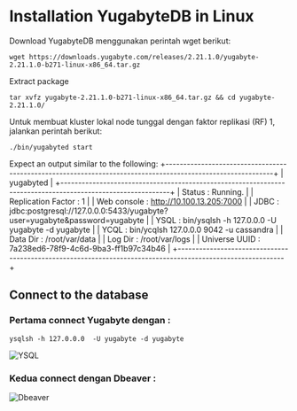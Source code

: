 # Installation YugabyteDB in Linux

Download YugabyteDB menggunakan perintah wget berikut:

```
wget https://downloads.yugabyte.com/releases/2.21.1.0/yugabyte-2.21.1.0-b271-linux-x86_64.tar.gz
```

Extract package

```
tar xvfz yugabyte-2.21.1.0-b271-linux-x86_64.tar.gz && cd yugabyte-2.21.1.0/
```

Untuk membuat kluster lokal node tunggal dengan faktor replikasi (RF) 1, jalankan perintah berikut:

```
./bin/yugabyted start
```

Expect an output similar to the following:
+------------------------------------------------------------------------------------------------------------+
|                                                 yugabyted                                                  |
+------------------------------------------------------------------------------------------------------------+
| Status              : Running.                                                                             |
| Replication Factor  : 1                                                                                    |
| Web console         : http://10.100.13.205:7000                                                            |
| JDBC                : jdbc:postgresql://127.0.0.0:5433/yugabyte?user=yugabyte&password=yugabyte        |
| YSQL                : bin/ysqlsh -h 127.0.0.0  -U yugabyte -d yugabyte                                 |
| YCQL                : bin/ycqlsh 127.0.0.0 9042 -u cassandra                                           |
| Data Dir            : /root/var/data                                                                       |
| Log Dir             : /root/var/logs                                                                       |
| Universe UUID       : 7a238ed6-78f9-4c6d-9ba3-ff1b97c34b46                                                 |
+------------------------------------------------------------------------------------------------------------+

## Connect to the database

### Pertama connect Yugabyte dengan : 

```
ysqlsh -h 127.0.0.0  -U yugabyte -d yugabyte
```

![YSQL](https://github.com/user-attachments/assets/1967c661-23d8-4143-a13c-c32a275d2e86)

### Kedua connect dengan Dbeaver : 

![Dbeaver](https://github.com/user-attachments/assets/f4490a84-13e1-43a3-a323-fad56050726e)



